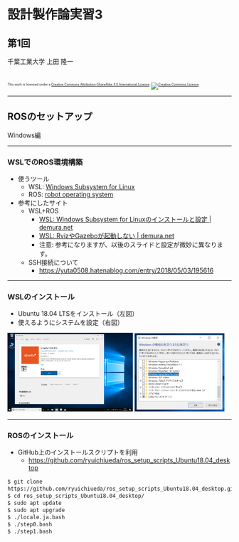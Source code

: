 # 設計製作論実習3

## 第1回

千葉工業大学 上田 隆一

<br />

<p style="font-size:50%">
This work is licensed under a <a rel="license" href="http://creativecommons.org/licenses/by-sa/4.0/">Creative Commons Attribution-ShareAlike 4.0 International License</a>.
<a rel="license" href="http://creativecommons.org/licenses/by-sa/4.0/">
<img alt="Creative Commons License" style="border-width:0" src="https://i.creativecommons.org/l/by-sa/4.0/88x31.png" /></a>
</p>

---

## ROSのセットアップ

Windows編

---

### WSLでのROS環境構築

* 使うツール
    * WSL: [Windows Subsystem for Linux](https://ja.wikipedia.org/wiki/Windows_Subsystem_for_Linux)
    * ROS: [robot operating system](http://wiki.ros.org/)
* 参考にしたサイト
    * WSL+ROS
        * [WSL: Windows Subsystem for Linuxのインストールと設定 | demura.net](https://demura.net/lecture/15062.html)
        * [WSL: RvizやGazeboが起動しない | demura.net](https://demura.net/lecture/15304.html)
        * 注意: 参考になりますが、以後のスライドと設定が微妙に異なります。
    * SSH接続について
        * https://yuta0508.hatenablog.com/entry/2018/05/03/195616

---

### WSLのインストール

* Ubuntu 18.04 LTSをインストール（左図）
* 使えるようにシステムを設定（右図）

<img width="56%" src="./figs/ubuntu18_download.png" />
<img width="40%" src="./figs/wsl_enable.png" />


---

### ROSのインストール

* GitHub上のインストールスクリプトを利用
    * https://github.com/ryuichiueda/ros_setup_scripts_Ubuntu18.04_desktop

```
$ git clone https://github.com/ryuichiueda/ros_setup_scripts_Ubuntu18.04_desktop.git
$ cd ros_setup_scripts_Ubuntu18.04_desktop/
$ sudo apt update
$ sudo apt upgrade
$ ./locale.ja.bash
$ ./step0.bash
$ ./step1.bash
```
